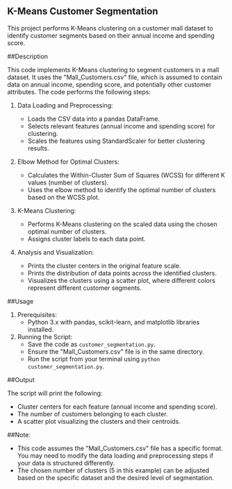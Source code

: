 ## K-Means Customer Segmentation

This project performs K-Means clustering on a customer mall dataset to identify customer segments based on their annual income and spending score.

##Description

This code implements K-Means clustering to segment customers in a mall dataset. It uses the "Mall_Customers.csv" file, which is assumed to contain data on annual income, spending score, and potentially other customer attributes. The code performs the following steps:

1. Data Loading and Preprocessing:
    - Loads the CSV data into a pandas DataFrame.
    - Selects relevant features (annual income and spending score) for clustering.
    - Scales the features using StandardScaler for better clustering results.

2. Elbow Method for Optimal Clusters:
    - Calculates the Within-Cluster Sum of Squares (WCSS) for different K values (number of clusters).
    - Uses the elbow method to identify the optimal number of clusters based on the WCSS plot.

3. K-Means Clustering:
    - Performs K-Means clustering on the scaled data using the chosen optimal number of clusters.
    - Assigns cluster labels to each data point.

4. Analysis and Visualization:
    - Prints the cluster centers in the original feature scale.
    - Prints the distribution of data points across the identified clusters.
    - Visualizes the clusters using a scatter plot, where different colors represent different customer segments.

##Usage

1. Prerequisites:
   - Python 3.x with pandas, scikit-learn, and matplotlib libraries installed.
2. Running the Script:
   - Save the code as `customer_segmentation.py`.
   - Ensure the "Mall_Customers.csv" file is in the same directory.
   - Run the script from your terminal using `python customer_segmentation.py`.

##Output

The script will print the following:

- Cluster centers for each feature (annual income and spending score).
- The number of customers belonging to each cluster.
- A scatter plot visualizing the clusters and their centroids.

##Note:

- This code assumes the "Mall_Customers.csv" file has a specific format. You may need to modify the data loading and preprocessing steps if your data is structured differently.
- The chosen number of clusters (5 in this example) can be adjusted based on the specific dataset and the desired level of segmentation.
